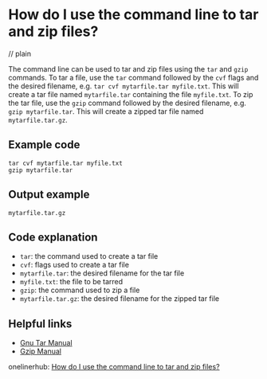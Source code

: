 # How do I use the command line to tar and zip files?
// plain

The command line can be used to tar and zip files using the `tar` and `gzip` commands. To tar a file, use the `tar` command followed by the `cvf` flags and the desired filename, e.g. `tar cvf mytarfile.tar myfile.txt`. This will create a tar file named `mytarfile.tar` containing the file `myfile.txt`. To zip the tar file, use the `gzip` command followed by the desired filename, e.g. `gzip mytarfile.tar`. This will create a zipped tar file named `mytarfile.tar.gz`.

## Example code


```
tar cvf mytarfile.tar myfile.txt
gzip mytarfile.tar
```

## Output example

```
mytarfile.tar.gz
```

## Code explanation

- `tar`: the command used to create a tar file
- `cvf`: flags used to create a tar file
- `mytarfile.tar`: the desired filename for the tar file
- `myfile.txt`: the file to be tarred
- `gzip`: the command used to zip a file
- `mytarfile.tar.gz`: the desired filename for the zipped tar file

## Helpful links
- [Gnu Tar Manual](https://www.gnu.org/software/tar/manual/tar.html)
- [Gzip Manual](https://www.gnu.org/software/gzip/manual/gzip.html)

onelinerhub: [How do I use the command line to tar and zip files?](https://onelinerhub.com/cli-tar/how-do-i-use-the-command-line-to-tar-and-zip-files)